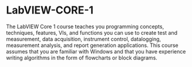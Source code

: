 # LabVIEW-CORE-1
The LabVIEW Core 1 course teaches you programming concepts, techniques, features, VIs, and functions you can use to create test and measurement, data acquisition, instrument control, datalogging, measurement analysis, and report generation applications. This course assumes that you are familiar with Windows and that you have experience writing algorithms in the form of flowcharts or block diagrams.

